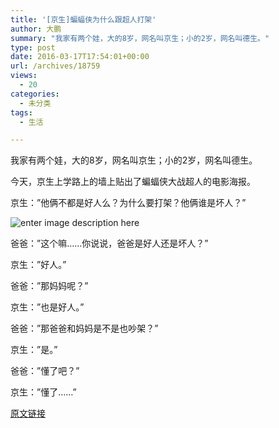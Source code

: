```yaml
---
title: '[京生]蝙蝠侠为什么跟超人打架'
author: 大鹏
summary: "我家有两个娃，大的8岁，网名叫京生；小的2岁，网名叫德生。"
type: post
date: 2016-03-17T17:54:01+00:00
url: /archives/18759
views:
  - 20
categories:
  - 未分类
tags:
  - 生活

---
```

我家有两个娃，大的8岁，网名叫京生；小的2岁，网名叫德生。

今天，京生上学路上的墙上贴出了蝙蝠侠大战超人的电影海报。

京生：&#8221;他俩不都是好人么？为什么要打架？他俩谁是坏人？&#8221;

![enter image description here][1]

爸爸：&#8221;这个嘛……你说说，爸爸是好人还是坏人？&#8221;

京生：&#8221;好人。&#8221;

爸爸：&#8221;那妈妈呢？&#8221;

京生：&#8221;也是好人。&#8221;

爸爸：&#8221;那爸爸和妈妈是不是也吵架？&#8221;

京生：&#8221;是。&#8221;

爸爸：&#8221;懂了吧？&#8221;

京生：&#8221;懂了……&#8221;

 [1]: https://encrypted-tbn0.gstatic.com/images?q=tbn:ANd9GcTeqQ3AJyGiRZSP1etk_QhSeb7YBcg7KkGKamsEovALFrO_PTitTg

[原文链接](http://dapengde.com/archives/18759)

